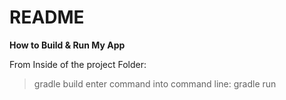 README
========

**How to Build & Run My App**

From Inside of the project Folder:

>gradle build
>enter command into command line: gradle run
